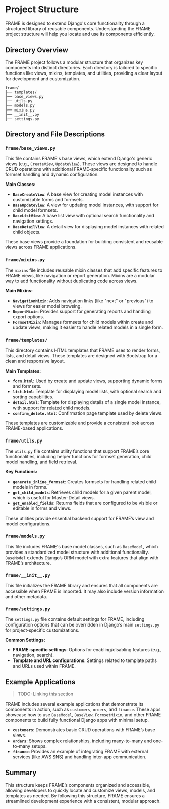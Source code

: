 # Project Structure

FRAME is designed to extend Django's core functionality through a structured library of reusable components. Understanding the FRAME project structure will help you locate and use its components efficiently.

## Directory Overview

The FRAME project follows a modular structure that organizes key components into distinct directories. Each directory is tailored to specific functions like views, mixins, templates, and utilities, providing a clear layout for development and customization.

```plaintext
frame/
├── templates/
├── base_views.py
├── utils.py
├── models.py
├── mixins.py
├── __init__.py
├── settings.py
```

## Directory and File Descriptions

### `frame/base_views.py`

This file contains FRAME's base views, which extend Django's generic views (e.g., `CreateView`, `UpdateView`). These views are designed to handle CRUD operations with additional FRAME-specific functionality such as formset handling and dynamic configuration.

**Main Classes:**
- **`BaseCreateView`**: A base view for creating model instances with customizable forms and formsets.
- **`BaseUpdateView`**: A view for updating model instances, with support for child model formsets.
- **`BaseListView`**: A base list view with optional search functionality and navigation settings.
- **`BaseDetailView`**: A detail view for displaying model instances with related child objects.

These base views provide a foundation for building consistent and reusable views across FRAME applications.

### `frame/mixins.py`

The `mixins` file includes reusable mixin classes that add specific features to FRAME views, like navigation or report generation. Mixins are a modular way to add functionality without duplicating code across views.

**Main Mixins:**
- **`NavigationMixin`**: Adds navigation links (like "next" or "previous") to views for easier model browsing.
- **`ReportMixin`**: Provides support for generating reports and handling export options.
- **`FormsetMixin`**: Manages formsets for child models within create and update views, making it easier to handle related models in a single form.

### `frame/templates/`

This directory contains HTML templates that FRAME uses to render forms, lists, and detail views. These templates are designed with Bootstrap for a clean and responsive layout.

**Main Templates:**
- **`form.html`**: Used by create and update views, supporting dynamic forms and formsets.
- **`list.html`**: Template for displaying model lists, with optional search and sorting capabilities.
- **`detail.html`**: Template for displaying details of a single model instance, with support for related child models.
- **`confirm_delete.html`**: Confirmation page template used by delete views.

These templates are customizable and provide a consistent look across FRAME-based applications.

### `frame/utils.py`

The `utils.py` file contains utility functions that support FRAME’s core functionalities, including helper functions for formset generation, child model handling, and field retrieval.

**Key Functions:**
- **`generate_inline_formset`**: Creates formsets for handling related child models in forms.
- **`get_child_models`**: Retrieves child models for a given parent model, which is useful for Master-Detail views.
- **`get_enabled_fields`**: Returns fields that are configured to be visible or editable in forms and views.

These utilities provide essential backend support for FRAME’s view and model configurations.

### `frame/models.py`

This file includes FRAME's base model classes, such as `BaseModel`, which provides a standardized model structure with additional functionality. `BaseModel` extends Django’s ORM model with extra features that align with FRAME’s architecture.

### `frame/__init__.py`

This file initializes the FRAME library and ensures that all components are accessible when FRAME is imported. It may also include version information and other metadata.

### `frame/settings.py`

The `settings.py` file contains default settings for FRAME, including configuration options that can be overridden in Django’s main `settings.py` for project-specific customizations.

**Common Settings:**
- **FRAME-specific settings**: Options for enabling/disabling features (e.g., navigation, search).
- **Template and URL configurations**: Settings related to template paths and URLs used within FRAME.

## Example Applications

> TODO: Linking this section

FRAME includes several example applications that demonstrate its components in action, such as `customers`, `orders`, and `finance`. These apps showcase how to use `BaseModel`, `BaseView`, `FormsetMixin`, and other FRAME components to build fully functional Django apps with minimal setup.

- **`customers`**: Demonstrates basic CRUD operations with FRAME’s base views.
- **`orders`**: Shows complex relationships, including many-to-many and one-to-many setups.
- **`finance`**: Provides an example of integrating FRAME with external services (like AWS SNS) and handling inter-app communication.

## Summary

This structure keeps FRAME’s components organized and accessible, allowing developers to quickly locate and customize views, models, and templates as needed. By following this structure, FRAME ensures a streamlined development experience with a consistent, modular approach.

